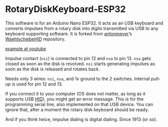 # RotaryDiskKeyboard-ESP32

This software is for an Arduino Nano ESP32.
It acts as an USB keyboard and converts impulses from a rotary disk
into digits transmitted via USB to any keyboard supporting software.
It is forked from [antonmeyer](https://github.com/antonmeyer)’s
[WaehlscheibeHID](https://github.com/antonmeyer/WaehlscheibeHID) repository.

[example at youtube](https://www.youtube.com/watch?v=h1p7Oikf-b4)

Impulse contact (`nsi`) is connected to pin 12 and `nsa` to pin 13. `nsa` gets closed
as soon as the disk is revolved. `nsi` starts generating impulses as soon as the
disk is released and rotates back.

Needs only 3 wires: `nsi`, `nsa`, and 1x ground to the 2 switches. Internal pull-up is used
for pin 12 and 13.

If you connect it to your computer (OS does not matter, as long as it supports USB
[HID](https://en.wikipedia.org/wiki/Human_interface_device)), you might get
an error message. This is for the programming serial line, also implemented on that USB device.
You can ignore that, after a moment the rotary disk keyboard should be ready.

And if you think twice, impulse dialing is digital dialing. Since 1913 (or so).
